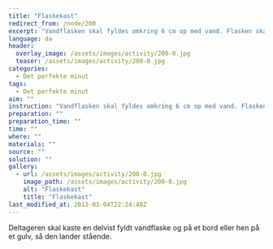 ```yaml
---
title: "Flaskekast"
redirect_from: /node/200
excerpt: "Vandflasken skal fyldes omkring 6 cm op med vand. Flasken skal kastes, så den lander stående på et bord eller på gulvet. Der skal være ca. halvanden meter hen til midten af det godkendte område. Flasken skal kastes, så den snurrer en gang rundt i luften, inden den lander. Flasken skal blive stående i mindst tre sekunder."
language: da
header:
  overlay_image: /assets/images/activity/200-0.jpg
  teaser: /assets/images/activity/200-0.jpg
categories: 
  - Det perfekte minut
tags: 
  - Det perfekte minut
aim: ""
instruction: "Vandflasken skal fyldes omkring 6 cm op med vand. Flasken skal kastes, så den lander stående på et bord eller på gulvet. Der skal være ca. halvanden meter hen til midten af det godkendte område. Flasken skal kastes, så den snurrer en gang rundt i luften, inden den lander. Flasken skal blive stående i mindst tre sekunder."
preparation: ""
preparation_time: ""
time: ""
where: ""
materials: ""
source: ""
solution: ""
gallery:
  - url: /assets/images/activity/200-0.jpg
    image_path: /assets/images/activity/200-0.jpg
    alt: "Flaskekast"
    title: "Flaskekast"
last_modified_at: 2013-03-04T22:24:40Z
---
```

Deltageren skal kaste en delvist fyldt vandflaske og på et bord eller hen på et gulv, så den lander stående.
